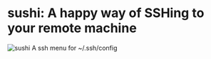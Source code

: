 # sushi:  A happy way of SSHing to your remote machine
![sushi](img/sushi.jpg)
A ssh menu for ~/.ssh/config
